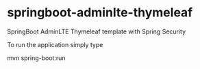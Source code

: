 # springboot-adminlte-thymeleaf
SpringBoot AdminLTE Thymeleaf template with Spring Security

To run the application simply type

mvn spring-boot:run
